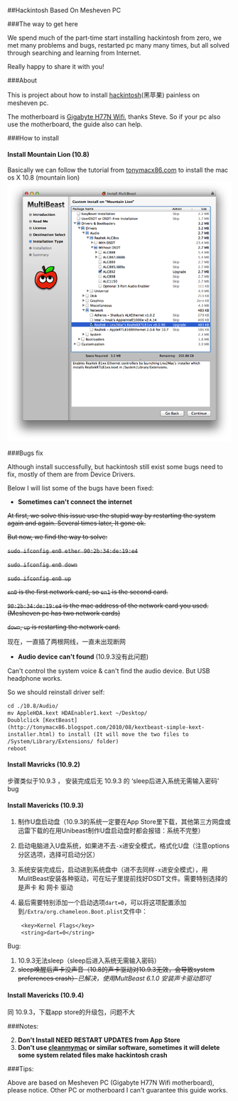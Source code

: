 ##Hackintosh Based On Mesheven PC

###The way to get here

We spend much of the part-time start installing hackintosh from zero, we met many
problems and bugs, restarted pc many many times, but all solved through searching
and learning from Internet.

Really happy to share it with you!

###About

This is project about how to install [hackintosh](http://en.wikipedia.org/wiki/Hackintosh)(黑苹果) painless on mesheven pc.

The motherboard is [Gigabyte H77N Wifi](http://www.gigabyte.com.au/products/product-page.aspx?pid=4338#ov), thanks Steve.
So if your pc also use the motherboard, the guide also can help.


###How to install

#### Install Mountain Lion (10.8)

Basically we can follow the tutorial from [tonymacx86.com](http://www.tonymacx86.com/61-unibeast-install-os-x-mountain-lion-any-supported-intel-based-pc.html)
to install the mac os X 10.8 (mountain lion)
![MultiBeast](./10.8/Snip20140208_2.png)

###Bugs fix

Although install successfully, but hackintosh still exist some bugs need to fix, mostly of
them are from Device Drivers.

Below I will list some of the bugs have been fixed:

* **Sometimes can't connect the internet**

<del>At first, we solve this issue use the stupid way by restarting the system again and again.
Several times later, It gone ok.

<del>But now, we find the way to solve:

<del>`sudo ifconfig en0 ether 90:2b:34:de:19:e4`

<del>`sudo ifconfig en0 down`

<del>`sudo ifconfig en0 up`

<del>`en0` is the first network card, so `en1` is the second card.

<del>`90:2b:34:de:19:e4` is the mac address of the network card you used.(Mesheven pc has two network cards)

<del>`down`, `up` is restarting the network card.

现在，一直插了两根网线，一直未出现断网

* **Audio device can't found** (10.9.3没有此问题)

Can't control the system voice & can't find the audio device. But USB headphone works.

So we should reinstall driver self:

    cd ./10.8/Audio/
    mv AppleHDA.kext HDAEnabler1.kext ~/Desktop/
    Doublclick [KextBeast](http://tonymacx86.blogspot.com/2010/08/kextbeast-simple-kext-installer.html) to install (It will move the two files to /System/Library/Extensions/ folder)
    reboot
    

####  Install Mavricks (10.9.2)

步骤类似于10.9.3 ， 安装完成后无 10.9.3 的 ‘sleep后进入系统无需输入密码’ bug
    
#### Install Mavericks (10.9.3)

1. 制作U盘启动盘（10.9.3的系统一定要在App Store里下载，其他第三方网盘或迅雷下载的在用Unibeast制作U盘启动盘时都会报错：系统不完整）
2. 启动电脑进入U盘系统，如果进不去`-x`进安全模式，格式化U盘（注意options分区选项，选择可启动分区）
3. 系统安装完成后，启动进到系统盘中（进不去同样`-x`进安全模式），用MulitBeast安装各种驱动，可在坛子里提前找好DSDT文件。需要特别选择的是声卡 和 网卡 驱动
4. 最后需要特别添加一个启动选项`dart=0`，可以将这项配置添加到`/Extra/org.chameleon.Boot.plist`文件中：

		<key>Kernel Flags</key>
		<string>dart=0</string>
		
Bug:

1. 10.9.3无法sleep（sleep后进入系统无需输入密码）
2. <del>sleep唤醒后声卡没声音（10.8的声卡驱动对10.9.3无效，会导致system preferences crash）</del>*已解决，使用MultBeast 6.1.0 安装声卡驱动即可*


#### Install Mavericks (10.9.4)

同 10.9.3，下载app store的升级包，问题不大


###Notes:

2.  **Don't Install NEED RESTART UPDATES from App Store**
4.  **Don't use [cleanmymac](http://macpaw.com/cleanmymac) or similar software, sometimes it will delete some system related files make hackintosh crash**

###Tips:

Above are based on Mesheven PC (Gigabyte H77N Wifi motherboard), please notice. Other
PC or motherboard I can't guarantee this guide works.
